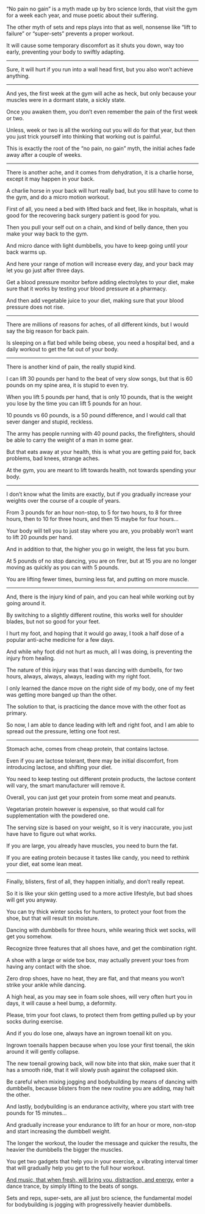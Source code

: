 “No pain no gain” is a myth made up by bro science lords,
that visit the gym for a week each year, and muse poetic about their suffering.

The other myth of sets and reps plays into that as well,
nonsense like “lift to failure” or “super-sets” prevents a proper workout.

It will cause some temporary discomfort as it shuts you down,
way too early, preventing your body to swiftly adapting.

---

Sure, it will hurt if you run into a wall head first,
but you also won’t achieve anything.

---

And yes, the first week at the gym will ache as heck,
but only because your muscles were in a dormant state, a sickly state.

Once you awaken them,
you don’t even remember the pain of the first week or two.

Unless, week or two is all the working out you will do for that year,
but then you just trick yourself into thinking that working out is painful.

This is exactly the root of the “no pain, no gain” myth,
the initial aches fade away after a couple of weeks.

---

There is another ache, and it comes from dehydration,
it is a charlie horse, except it may happen in your back.

A charlie horse in your back will hurt really bad,
but you still have to come to the gym, and do a micro motion workout.

First of all, you need a bed with lifted back and feet, like in hospitals,
what is good for the recovering back surgery patient is good for you.

Then you pull your self out on a chain,
and kind of belly dance, then you make your way back to the gym.

And micro dance with light dumbbells,
you have to keep going until your back warms up.

And here your range of motion will increase every day,
and your back may let you go just after three days.

Get a blood pressure monitor before adding electrolytes to your diet,
make sure that it works by testing your blood pressure at a pharmacy.

And then add  vegetable juice to your diet,
making sure that your blood pressure does not rise.

---

There are millions of reasons for aches, of all different kinds,
but I would say the big reason for back pain.

Is sleeping on a flat bed while being obese,
you need a hospital bed, and a daily workout to get the fat out of your body.

---

There is another kind of pain,
the really stupid kind.

I can lift 30 pounds per hand to the beat of very slow songs,
but that is 60 pounds on my spine area, it is stupid to even try.

When you lift 5 pounds per hand, that is only 10 pounds,
that is the weight you lose by the time you can lift 5 pounds for an hour.

10 pounds vs 60 pounds, is a 50 pound difference,
and I would call that sever danger and stupid, reckless.

The army has people running with 40 pound packs,
the firefighters, should be able to carry the weight of a man in some gear.

But that eats away at your health, this is what you are getting paid for,
back problems, bad knees, strange aches.

At the gym, you are meant to lift towards health,
not towards spending your body.

---

I don’t know what the limits are exactly,
but if you gradually increase your weights over the course of a couple of years.

From 3 pounds for an hour non-stop, to 5 for two hours, to 8 for three hours,
then to 10 for three hours, and then 15 maybe for four hours…

Your body will tell you to just stay where you are,
you probably won’t want to lift 20 pounds per hand.

And in addition to that, the higher you go in weight,
the less fat you burn.

At 5 pounds of no stop dancing, you are on firer,
but at 15 you are no longer moving as quickly as you can with 5 pounds.

You are lifting fewer times, burning less fat,
and putting on more muscle.

---

And, there is the injury kind of pain,
and you can heal while working out by going around it.

By switching to a slightly different routine,
this works well for shoulder blades, but not so good for your feet.

I hurt my foot, and hoping that it would go away,
I took a half dose of a popular anti-ache medicine for a few days.

And while why foot did not hurt as much,
all I was doing, is preventing the injury from healing.

The nature of this injury was that I was dancing with dumbells,
for two hours, always, always, always, leading with my right foot.

I only learned the dance move on the right side of my body,
one of my feet was getting more banged up than the other.

The solution to that,
is practicing the dance move with the other foot as primary.

So now, I am able to dance leading with left and right foot,
and I am able to spread out the pressure, letting one foot rest.

---

Stomach ache, comes from cheap protein,
that contains lactose.

Even if you are lactose tolerant,
there may be initial discomfort, from introducing lactose, and shifting your diet.

You need to keep testing out different protein products,
the lactose content will vary, the smart manufacturer will remove it.

Overall,
you can just get your protein from some meat and peanuts.

Vegetarian protein however is expensive,
so that would call for supplementation with the powdered one.

The serving size is based on your weight, so it is very inaccurate,
you just have have to figure out what works.

If you are large, you already have muscles,
you need to burn the fat.

If you are eating protein because it tastes like candy,
you need to rethink your diet, eat some lean meat.

---

Finally, blisters, first of all, they happen initially,
and don’t really repeat.

So it is like your skin getting used to a more active lifestyle,
but bad shoes will get you anyway.

You can try thick winter socks for hunters,
to protect your foot from the shoe, but that will result tin moisture.

Dancing with dumbbells for three hours,
while wearing thick wet socks, will get you somehow.

Recognize three features that all shoes have,
and get the combination right.

A shoe with a large or wide toe box,
may actually prevent your toes from having any contact with the shoe.

Zero drop shoes, have no heat, they are flat,
and that means you won’t strike your ankle while dancing.

A high heal, as you may see in foam sole shoes,
will very often hurt you in days, it will cause a heel bump, a deformity.

Please, trim your foot claws,
to protect them from getting pulled up by your socks during exercise.

And if you do lose one,
always have an ingrown toenail kit on you.

Ingrown toenails happen because when you lose your first toenail,
the skin around it will gently collapse.

The new toenail growing back, will now bite into that skin,
make suer that it has a smooth ride, that it will slowly push against the collapsed skin.

Be careful when mixing jogging and bodybuilding by means of dancing with dumbbells,
because blisters from the new routine you are adding, may halt the other.

And lastly, bodybuilding is an endurance activity,
where you start with tree pounds for 15 minutes…

And gradually increase your endurance to lift for an hour or more,
non-stop and start increasing the dumbbell weight.

The longer the workout, the louder the message and quicker the results,
the heavier the dumbbells the bigger the muscles.

You get two gadgets that help you in your exercise,
a vibrating interval timer that will gradually help you get to the full hour workout.

[And music, that when fresh, will bring you, distraction, and energy][1],
enter a dance trance, by simply lifting to the beats of songs.

Sets and reps, super-sets, are all just bro science,
the fundamental model for bodybuilding is jogging with progressivelly heavier dumbbells.

[1]: https://www.youtube.com/watch?v=J1DAmmROUX8

